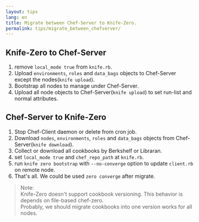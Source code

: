 ```yaml
---
layout: tips
lang: en
title: Migrate between Chef-Server to Knife-Zero.
permalink: tips/migrate_between_chefserver/
---
```



## Knife-Zero to Chef-Server

1. remove `local_mode true` from `knife.rb`.
1. Upload `environments`, `roles` and `data_bags` objects to Chef-Server except the nodes(`knife upload`).
1. Bootstrap all nodes to manage under Chef-Server.
1. Upload all node objects to Chef-Server(`knife upload`) to set run-list and normal attributes.

## Chef-Server to Knife-Zero

1. Stop Chef-Client daemon or delete from cron job.
1. Download `nodes`, `environments`, `roles` and `data_bags` objects from Chef-Server(`knife download`).
1. Collect or download all cookbooks by Berkshelf or Libraran.
1. set `local_mode true` and `chef_repo_path` at `knife.rb`.
1. run `knife zero bootstrap` with `--no-converge` option to update `client.rb` on remote node.
1. That's all. We could be used `zero converge` after migrate.

> Note:  
> Knife-Zero doesn't support cookbook versioning. This behavior is depends on file-based chef-zero.  
> Probably, we should migrate cookbooks into one version works for all nodes.
